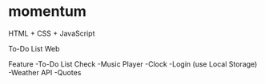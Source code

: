 # momentum

HTML + CSS + JavaScript

To-Do List Web

Feature
-To-Do List Check
-Music Player
-Clock
-Login (use Local Storage) 
-Weather API
-Quotes
